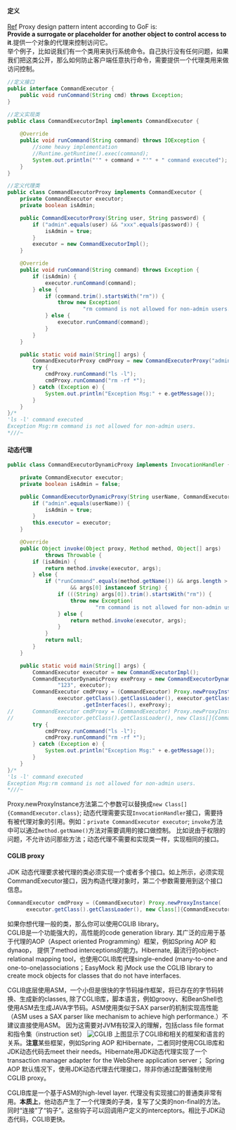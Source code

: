 
#### 定义
[Ref](https://www.journaldev.com/1572/proxy-design-pattern) Proxy design pattern intent according to GoF is:  
**Provide a surrogate or placeholder for another object to control access to it**.提供一个对象的代理来控制访问它。  
举个例子，比如说我们有一个类用来执行系统命令。自己执行没有任何问题，如果我们把这类公开，那么如何防止客户端任意执行命令，需要提供一个代理类用来做访问控制。
```Java
//定义接口
public interface CommandExecutor {
    public void runCommand(String cmd) throws Exception;
}

//定义实现类
public class CommandExecutorImpl implements CommandExecutor {
    
    @Override
    public void runCommand(String command) throws IOException {
        //some heavy implementation
        //Runtime.getRuntime().exec(command);
        System.out.println("'" + command + "'" + " command executed");
    }
}

//定义代理类
public class CommandExecutorProxy implements CommandExecutor {
    private CommandExecutor executor;
    private boolean isAdmin;

    public CommandExecutorProxy(String user, String password) {
        if ("admin".equals(user) && "xxx".equals(password)) {
            isAdmin = true;
        }
        executor = new CommandExecutorImpl();
    }

    @Override
    public void runCommand(String command) throws Exception {
        if (isAdmin) {
            executor.runCommand(command);
        } else {
            if (command.trim().startsWith("rm")) {
                throw new Exception(
                        "rm command is not allowed for non-admin users.");
            } else {
                executor.runCommand(command);
            }
        }
    }

    public static void main(String[] args) {
        CommandExecutorProxy cmdProxy = new CommandExecutorProxy("admin", "ee");
        try {
            cmdProxy.runCommand("ls -l");
            cmdProxy.runCommand("rm -rf *");
        } catch (Exception e) {
            System.out.println("Exception Msg:" + e.getMessage());
        }
    }
}/*
'ls -l' command executed
Exception Msg:rm command is not allowed for non-admin users.
*///~
```

#### 动态代理
```Java
public class CommandExecutorDynamicProxy implements InvocationHandler {

    private CommandExecutor executor;
    private boolean isAdmin = false;

    public CommandExecutorDynamicProxy(String userName, CommandExecutor executor) {
        if ("admin".equals(userName)) {
            isAdmin = true;
        }
        this.executor = executor;
    }

    @Override
    public Object invoke(Object proxy, Method method, Object[] args)
            throws Throwable {
        if (isAdmin) {
            return method.invoke(executor, args);
        } else {
            if ("runCommand".equals(method.getName()) && args.length > 0
                    && args[0] instanceof String) {
                if (((String) args[0]).trim().startsWith("rm")) {
                    throw new Exception(
                            "rm command is not allowed for non-admin users.");
                } else {
                    return method.invoke(executor, args);
                }
            }
            return null;
        }
    }

    public static void main(String[] args) {
        CommandExecutor executor = new CommandExecutorImpl();
        CommandExecutorDynamicProxy exeProxy = new CommandExecutorDynamicProxy(
                "123", executor);
        CommandExecutor cmdProxy = (CommandExecutor) Proxy.newProxyInstance(
                executor.getClass().getClassLoader(), executor.getClass()
                        .getInterfaces(), exeProxy);
//      CommandExecutor cmdProxy = (CommandExecutor) Proxy.newProxyInstance(
//              executor.getClass().getClassLoader(), new Class[]{CommandExecutor.class}, exeProxy);
        try {
            cmdProxy.runCommand("ls -l");
            cmdProxy.runCommand("rm -rf *");
        } catch (Exception e) {
            System.out.println("Exception Msg:" + e.getMessage());
        }
    }
}/*
'ls -l' command executed
Exception Msg:rm command is not allowed for non-admin users.
*///~
```
Proxy.newProxyInstance方法第二个参数可以替换成`new Class[]{CommandExecutor.class}`; 动态代理需要实现`InvocationHandler`接口，需要持有被代理对象的引用。例如：`private CommandExecutor executor`; `invoke`方法中可以通过`method.getName()`方法对需要调用的接口做控制。
比如说由于权限的问题，不允许访问那些方法；动态代理不需要和实现类一样，实现相同的接口。
#### CGLIB proxy
JDK 动态代理要求被代理的类必须实现一个或者多个接口。如上所示，必须实现CommandExecutor接口，因为构造代理对象时，第二个参数需要用到这个接口信息。
```Java
CommandExecutor cmdProxy = (CommandExecutor) Proxy.newProxyInstance(
      executor.getClass().getClassLoader(), new Class[]{CommandExecutor.class}, exeProxy);
```
如果你想代理一般的类，那么你可以使用CGLIB library。\
CGLIB是一个功能强大的，高性能的code generation library. 其广泛的应用于基于代理的AOP（Aspect oriented Programming）框架，例如Spring AOP 和dynaop， 提供了method interceptions的能力。Hibernate, 最流行的object-relational mapping tool，也使用CGLIB库代理single-ended (many-to-one and one-to-one)associations；EasyMock 和 jMock use the CGLIB library to create mock objects for classes that do not have interfaces.

CGLIB底层使用ASM，一个小但是很快的字节码操作框架，将已存在的字节码转换、生成新的classes, 除了CGLIB库，脚本语言，例如groovy、和BeanShell也使用ASM去生成JAVA字节码。ASM使用类似于SAX parser的机制实现高性能（ASM uses a SAX parser like mechanism to achieve high performance.）不建议直接使用ASM。
因为这需要对JVM有较深入的理解，包括class file format 和指令集（instruction set）
![CGLIB](https://github.com/Fulun/blog/blob/master/images/CGLIB.PNG)
上图显示了CGLIB和相关的框架和语言的关系。**注意**某些框架，例如Spring AOP 和Hibernate，二者同时使用CGLIB库和JDK动态代码去meet their needs。Hibernate用JDK动态代理实现了一个transaction manager adapter for the WebShere application server； Spring AOP 默认情况下，使用JDK动态代理去代理接口，除非你通过配置强制使用CGLIB proxy。

CGLIB库是一个基于ASM的high-level layer. 代理没有实现接口的普通类非常有用。**本质上**，他动态产生了一个代理类的子类，复写了父类的non-final的方法。同时“连接”了“钩子”。这些钩子可以回调用户定义的interceptors。相比于JDK动态代码，CGLIB更快。


